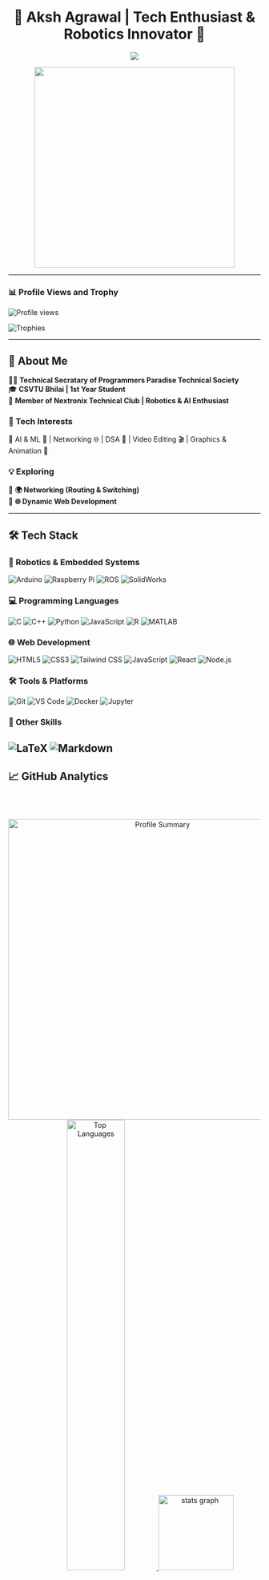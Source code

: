 <!--🚀 Animated Helader -->

<h1 align="center">🚀 Aksh Agrawal | Tech Enthusiast & Robotics Innovator 🤖</h1>
 
<p align="center">
  <img src="https://readme-typing-svg.demolab.com?font=Fira+Code&weight=600&pause=1000&color=00F7FF&center=true&vCenter=true&multiline=true&width=700&height=50&lines=%E2%9C%A8+Innovating+with+Code+%7C+Exploring+AI+%7C+Robotics+%E2%9C%A8" />
</p>

<p align="center">
  <img src="https://media.giphy.com/media/qgQUggAC3Pfv687qPC/giphy.gif" width="400px">
  <br>


</p>



---

### 📊 **Profile Views and Trophy**
<p align="left">
  <img src="https://komarev.com/ghpvc/?username=aksh-agrawal&label=Profile%20views&color=0e75b6&style=flat" alt="Profile views" />
</p>

<p align="left">
  <img src="https://github-profile-trophy.vercel.app/?username=aksh-agrawal&theme=matrix" alt="Trophies" />
</p>

---


## 🚀 About Me  
👨‍💻 **Technical Secratary of Programmers Paradise Technical Society**  
🎓 **CSVTU Bhilai | 1st Year Student**  
🤖 **Member of Nextronix Technical Club | Robotics & AI Enthusiast**  


### 🚀 Tech Interests  
🔹 AI & ML 🧠 | Networking 🌐 | DSA 🏹 | Video Editing 🎬 | Graphics & Animation 🎨  

<!-- ### ⚡ Current Projects  
🔹 **⚔️ Nextronix WarBot X1** – Combat-ready RC car for Robo War competitions  
🔹 **🤖 Kiro AI Robot** – AI-powered mobile robot for lab automation & guest welcoming  
🔹 **🦺 SIH Hackathon Project** – Smart wearable for delivery workforce safety  
-->
### 💡 Exploring  
🔹 **🌍 Networking (Routing & Switching)**  
🔹 **🌐 Dynamic Web Development**  

---

## 🛠 Tech Stack

### 🤖 Robotics & Embedded Systems
![Arduino](https://img.shields.io/badge/-Arduino-00979D?style=for-the-badge&logo=arduino&logoColor=white)
![Raspberry Pi](https://img.shields.io/badge/-Raspberry%20Pi-C51A4A?style=for-the-badge&logo=raspberry-pi&logoColor=white)
![ROS](https://img.shields.io/badge/-ROS-22314E?style=for-the-badge&logo=ros&logoColor=white)
![SolidWorks](https://img.shields.io/badge/-SolidWorks-2D4D66?style=for-the-badge&logo=solidworks&logoColor=white)

### 💻 Programming Languages
![C](https://img.shields.io/badge/-C-A8B9CC?style=for-the-badge&logo=c&logoColor=black)
![C++](https://img.shields.io/badge/-C++-00599C?style=for-the-badge&logo=c%2B%2B&logoColor=white)
![Python](https://img.shields.io/badge/-Python-3776AB?style=for-the-badge&logo=python&logoColor=white)
![JavaScript](https://img.shields.io/badge/-JavaScript-F7DF1E?style=for-the-badge&logo=javascript&logoColor=black)
![R](https://img.shields.io/badge/-R-276DC3?style=for-the-badge&logo=r&logoColor=white)
![MATLAB](https://img.shields.io/badge/-MATLAB-0076A8?style=for-the-badge&logo=mathworks&logoColor=white)

### 🌐 Web Development
![HTML5](https://img.shields.io/badge/-HTML5-E34F26?style=for-the-badge&logo=html5&logoColor=white)
![CSS3](https://img.shields.io/badge/-CSS3-1572B6?style=for-the-badge&logo=css3&logoColor=white)
![Tailwind CSS](https://img.shields.io/badge/-Tailwind%20CSS-06B6D4?style=for-the-badge&logo=tailwind-css&logoColor=white)
![JavaScript](https://img.shields.io/badge/-JavaScript-F7DF1E?style=for-the-badge&logo=javascript&logoColor=black)
![React](https://img.shields.io/badge/-React-20232A?style=for-the-badge&logo=react&logoColor=61DAFB)
![Node.js](https://img.shields.io/badge/-Node.js-339933?style=for-the-badge&logo=node.js&logoColor=white)


### 🛠 Tools & Platforms
![Git](https://img.shields.io/badge/-Git-F05032?style=for-the-badge&logo=git&logoColor=white)
![VS Code](https://img.shields.io/badge/-VS%20Code-007ACC?style=for-the-badge&logo=visual-studio-code&logoColor=white)
![Docker](https://img.shields.io/badge/-Docker-2496ED?style=for-the-badge&logo=docker&logoColor=white)
![Jupyter](https://img.shields.io/badge/-Jupyter-F37626?style=for-the-badge&logo=jupyter&logoColor=white)

### 🧩 Other Skills
![LaTeX](https://img.shields.io/badge/-LaTeX-008080?style=for-the-badge&logo=latex&logoColor=white)
![Markdown](https://img.shields.io/badge/-Markdown-000000?style=for-the-badge&logo=markdown&logoColor=white)
---

## 📈 GitHub Analytics

<div align="center">

  <!-- GitHub Streak Stats -->



  <br/><br/>
<div aling="center">
  <img width="600em" src="http://github-profile-summary-cards.vercel.app/api/cards/profile-details?username=aksh-agrawal&theme=2077" alt="Profile Summary"></div>
 
  <!-- GitHub Stats and Top Languages -->
  <a href="https://github.com/Aksh-Agrawal">
    <img src="https://github-readme-stats.vercel.app/api/top-langs/?username=Aksh-Agrawal&layout=compact&theme=github_dark&hide_border=true&langs_count=14" width="48%" alt="Top Languages">
        
  </a>

  <a href="https://github.com/Aksh-Agrawal">
   <img src="https://github-readme-stats.vercel.app/api?username=Aksh-Agrawal&hide_title=false&hide_rank=false&show_icons=true&include_all_commits=true&count_private=true&disable_animations=false&theme=dark&locale=en&hide_border=false" height="150" alt="stats graph"  />
    <p><img align="center" src="https://github-readme-streak-stats.herokuapp.com/?user=aksh-agrawal&theme=dark" alt="streak" /></p>
  </a>
  </div>
<div align="center">
  <a href="https://gitroll.io/profile/ul6rmeI6e5DccWJOFHZUfLpI7aTw1" target="_blank">
    <img src="https://gitroll.io/api/badges/profiles/v1/ul6rmeI6e5DccWJOFHZUfLpI7aTw1" alt="GitRoll Profile Badge" height="250" width="450" />
  </a>
</div>


---

### 📈 **Activity Graph**
<div align="center">
  <img src="https://github-readme-activity-graph.vercel.app/graph?username=Aksh-Agrawal&theme=github-dark&area=true&hide_border=true" height="250" alt="Activity Graph" />
</div>

---
<!--

## 🔥 Featured Projects
| 🚀 Project         | 🛠 Description                                                                 |
|--------------------|-------------------------------------------------------------------------------|
| [Kiro AI Robot](https://github.com/Aksh-Agrawal/Kiro-AI-Robot) 🤖 | Smart mobile robot for lab automation & guest welcoming |
| [Safety Jacket](https://github.com/Aksh-Agrawal/Safety-Jacket) 🦺 | AI-based health monitoring wearable for delivery workers |
| [Rock Paper Scissors](https://github.com/Aksh-Agrawal/Rock-Paper-Scissors) 🎮 | JavaScript game vs AI |
| [Tic-Tac-Toe](https://github.com/Aksh-Agrawal/Tic-Tac-Toe) ❌⭕ | Interactive 2-player web game |

---
-->


## ✨ Daily Quote
<p align="center">
  <img src="https://quotes-github-readme.vercel.app/api?type=horizontal&theme=radical" />
</p>






---
## 🤝 Let's Connect!
<p align="center">
  <a href="https://www.linkedin.com/in/aksh-agrawal-436066327" target="_blank">
    <img src="https://img.shields.io/badge/LinkedIn-0A66C2?style=for-the-badge&logo=linkedin&logoColor=white">
  </a>
  <a href="https://instagram.com/_.aksh10._" target="_blank">
    <img src="https://img.shields.io/badge/Instagram-E4405F?style=for-the-badge&logo=instagram&logoColor=white">
  </a>
  <a href="mailto:akshagr10@gmail.com">
    <img src="https://img.shields.io/badge/Gmail-D14836?style=for-the-badge&logo=gmail&logoColor=white">
  </a>
</p>

---

⭐ **"Learning Never Stops. Innovate. Build. Inspire."** 🚀

---

## 💡 Pro Tip
```c
// Always remember:
while(!succeed) {
    try();
    if(failed) learn();
}
